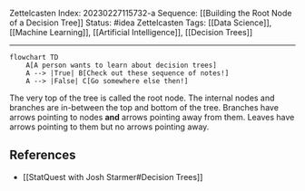 Zettelcasten Index: 20230227115732-a
Sequence: [[Building the Root Node of a Decision Tree]]
Status: #idea
Zettelcasten Tags: [[Data Science]], [[Machine Learning]], [[Artificial Intelligence]], [[Decision Trees]]

---

```mermaid
flowchart TD
    A[A person wants to learn about decision trees]
    A --> |True| B[Check out these sequence of notes!]
    A --> |False| C[Go somewhere else then!]
```

The very top of the tree is called the root node. The internal nodes and branches are in-between the top and bottom of the tree. Branches have arrows pointing to nodes **and** arrows pointing away from them. Leaves have arrows pointing to them but no arrows pointing away.

## References
- [[StatQuest with Josh Starmer#Decision Trees]]
